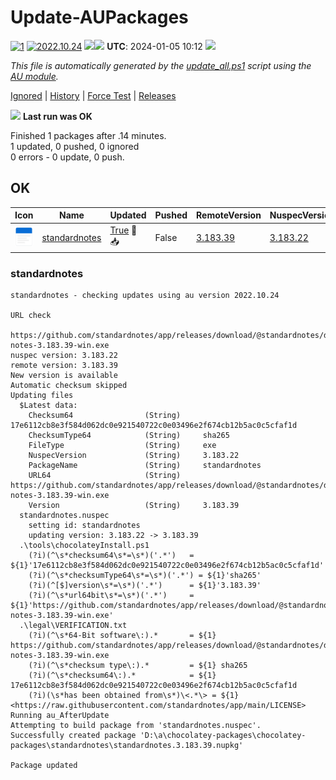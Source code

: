 # Update-AUPackages
[![1](https://img.shields.io/badge/AU%20packages-1-red.svg)](#ok)
[![2022.10.24](https://img.shields.io/badge/AU-2022.10.24-blue.svg)](https://www.powershellgallery.com/packages/AU)
[![](http://transparent-favicon.info/favicon.ico)](#)[![](http://transparent-favicon.info/favicon.ico)](#)
**UTC**: 2024-01-05 10:12 [![](http://transparent-favicon.info/favicon.ico)](#) [](https://github.com/)

_This file is automatically generated by the [update_all.ps1](https://github.com/majkinetor/au-packages-template/blob/master/update_all.ps1) script using the [AU module](https://github.com/majkinetor/au)._

[Ignored](#ignored) | [History](#update-history) | [Force Test](https://gist.github.com/) | [Releases](https://github.com//tags)

<img src='https://cdn.jsdelivr.net/gh/majkinetor/au@master/AU/Plugins/Report/r_ok.png' width='24'> **Last run was OK**

Finished 1 packages after .14 minutes.  
1 updated, 0 pushed, 0 ignored  
0 errors - 0 update, 0 push.  


## OK


|Icon|Name|Updated|Pushed|RemoteVersion|NuspecVersion|
|---|---|---|---|---|---|
|<img src="https://raw.githubusercontent.com/standardnotes/app/main/packages/desktop/build/icon/Icon-512x512.png" width="32" height="32"/>|[standardnotes](https://chocolatey.org/packages/standardnotes/3.183.39)|[True](#standardnotes) &#x1F538; &#x1F4E5;|False|[3.183.39](https://standardnotes.com)|[3.183.22](https://github.com/USERNAME/REPOSITORY-NAME/tree/master/automatic/standardnotes)|


### standardnotes



```
standardnotes - checking updates using au version 2022.10.24

URL check
  https://github.com/standardnotes/app/releases/download/@standardnotes/desktop@3.183.39/standard-notes-3.183.39-win.exe
nuspec version: 3.183.22
remote version: 3.183.39
New version is available
Automatic checksum skipped
Updating files
  $Latest data:
    Checksum64                (String)     17e6112cb8e3f584d062dc0e921540722c0e03496e2f674cb12b5ac0c5cfaf1d
    ChecksumType64            (String)     sha265
    FileType                  (String)     exe
    NuspecVersion             (String)     3.183.22
    PackageName               (String)     standardnotes
    URL64                     (String)     https://github.com/standardnotes/app/releases/download/@standardnotes/desktop@3.183.39/standard-notes-3.183.39-win.exe
    Version                   (String)     3.183.39
  standardnotes.nuspec
    setting id: standardnotes
    updating version: 3.183.22 -> 3.183.39
  .\tools\chocolateyInstall.ps1
    (?i)(^\s*checksum64\s*=\s*)('.*')   = ${1}'17e6112cb8e3f584d062dc0e921540722c0e03496e2f674cb12b5ac0c5cfaf1d'
    (?i)(^\s*checksumType64\s*=\s*)('.*') = ${1}'sha265'
    (?i)(^[$]version\s*=\s*)('.*')      = ${1}'3.183.39'
    (?i)(^\s*url64bit\s*=\s*)('.*')     = ${1}'https://github.com/standardnotes/app/releases/download/@standardnotes/desktop@3.183.39/standard-notes-3.183.39-win.exe'
  .\legal\VERIFICATION.txt
    (?i)(^\s*64-Bit software\:).*       = ${1} https://github.com/standardnotes/app/releases/download/@standardnotes/desktop@3.183.39/standard-notes-3.183.39-win.exe
    (?i)(^\s*checksum type\:).*         = ${1} sha265
    (?i)(^\s*checksum64\:).*            = ${1} 17e6112cb8e3f584d062dc0e921540722c0e03496e2f674cb12b5ac0c5cfaf1d
    (?i)(\s*has been obtained from\s*)\<.*\> = ${1}<https://raw.githubusercontent.com/standardnotes/app/main/LICENSE>
Running au_AfterUpdate
Attempting to build package from 'standardnotes.nuspec'.
Successfully created package 'D:\a\chocolatey-packages\chocolatey-packages\standardnotes\standardnotes.3.183.39.nupkg'

Package updated
```

